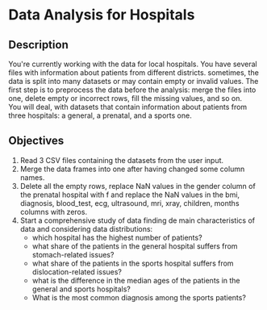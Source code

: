 # Data Analysis for Hospitals
## Description
You're currently working with the data for local hospitals. You have several files with information about patients
from different districts. sometimes, the data is split into many datasets or may contain empty or invalid values.
The first step is to preprocess the data before the analysis: merge the files into one, delete empty or incorrect
rows, fill the missing values, and so on.  
You will deal, with datasets that contain information about patients from three hospitals: a general, a prenatal, and
a sports one.

## Objectives
1. Read 3 CSV files containing the datasets from the user input.
2. Merge the data frames into one after having changed some column names.
3. Delete all the empty rows, replace NaN values in the gender column of the prenatal hospital with f and replace
the NaN values in the bmi, diagnosis, blood_test, ecg, ultrasound, mri, xray, children, months columns with zeros.
4. Start a comprehensive study of data finding de main characteristics of data and considering data distributions:
    * which hospital has the highest number of patients?
    * what share of the patients in the general hospital suffers from stomach-related issues?
    * what share of the patients in the sports hospital suffers from dislocation-related issues?
    * what is the difference in the median ages of the patients in the general and sports hospitals?
   * What is the most common diagnosis among the sports patients?
